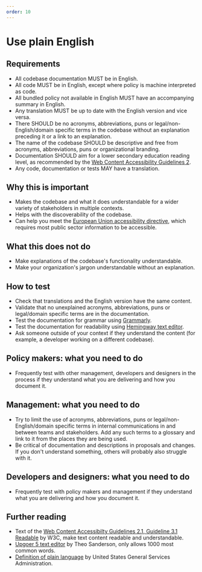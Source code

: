 ```yaml
---
order: 10
---
```

# Use plain English

<!-- SPDX-License-Identifier: CC0-1.0 -->
<!-- written in 2019 - 2022 by The Foundation for Public Code <info@publiccode.net> -->

## Requirements

* All codebase documentation MUST be in English.
* All code MUST be in English, except where policy is machine interpreted as code.
* All bundled policy not available in English MUST have an accompanying summary in English.
* Any translation MUST be up to date with the English version and vice versa.
* There SHOULD be no acronyms, abbreviations, puns or legal/non-English/domain specific terms in the codebase without an explanation preceding it or a link to an explanation.
* The name of the codebase SHOULD be descriptive and free from acronyms, abbreviations, puns or organizational branding.
* Documentation SHOULD aim for a lower secondary education reading level, as recommended by the [Web Content Accessibility Guidelines 2](https://www.w3.org/WAI/WCAG21/quickref/?showtechniques=315#readable).
* Any code, documentation or tests MAY have a translation.

## Why this is important

* Makes the codebase and what it does understandable for a wider variety of stakeholders in multiple contexts.
* Helps with the discoverability of the codebase.
* Can help you meet the [European Union accessibility directive](https://ec.europa.eu/digital-single-market/en/web-accessibility), which requires most public sector information to be accessible.

## What this does not do

* Make explanations of the codebase's functionality understandable.
* Make your organization's jargon understandable without an explanation.

## How to test

* Check that translations and the English version have the same content.
* Validate that no unexplained acronyms, abbreviations, puns or legal/domain specific terms are in the documentation.
* Test the documentation for grammar using [Grammarly](https://www.grammarly.com/).
* Test the documentation for readability using [Hemingway text editor](https://hemingwayapp.com/).
* Ask someone outside of your context if they understand the content (for example, a developer working on a different codebase).

## Policy makers: what you need to do

* Frequently test with other management, developers and designers in the process if they understand what you are delivering and how you document it.

## Management: what you need to do

* Try to limit the use of acronyms, abbreviations, puns or legal/non-English/domain specific terms in internal communications in and between teams and stakeholders. Add any such terms to a glossary and link to it from the places they are being used.
* Be critical of documentation and descriptions in proposals and changes. If you don't understand something, others will probably also struggle with it.

## Developers and designers: what you need to do

* Frequently test with policy makers and management if they understand what you are delivering and how you document it.

## Further reading

* Text of the [Web Content Accessibilty Guidelines 2.1, Guideline 3.1 Readable](https://www.w3.org/TR/WCAG21/#readable) by W3C, make text content readable and understandable.
* [Upgoer 5 text editor](https://splasho.com/upgoer5/) by Theo Sanderson, only allows 1000 most common words.
* [Definition of plain language](https://www.plainlanguage.gov/about/definitions/) by United States General Services Administration.
